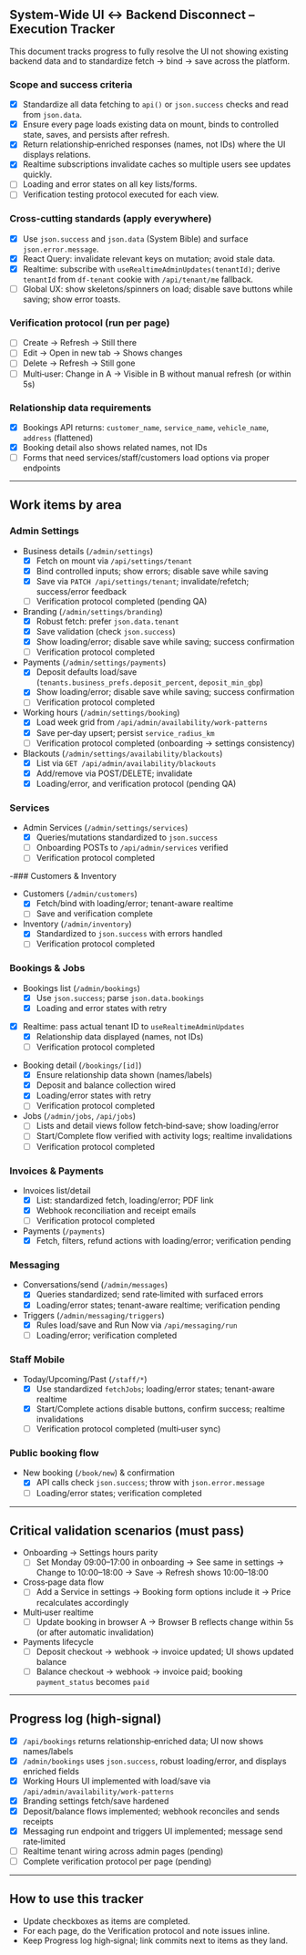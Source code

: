 ## System‑Wide UI ↔ Backend Disconnect – Execution Tracker

This document tracks progress to fully resolve the UI not showing existing backend data and to standardize fetch → bind → save across the platform.

### Scope and success criteria
- [x] Standardize all data fetching to `api()` or `json.success` checks and read from `json.data`.
- [x] Ensure every page loads existing data on mount, binds to controlled state, saves, and persists after refresh.
- [x] Return relationship‑enriched responses (names, not IDs) where the UI displays relations.
- [x] Realtime subscriptions invalidate caches so multiple users see updates quickly.
- [ ] Loading and error states on all key lists/forms.
- [ ] Verification testing protocol executed for each view.

### Cross‑cutting standards (apply everywhere)
- [x] Use `json.success` and `json.data` (System Bible) and surface `json.error.message`.
- [x] React Query: invalidate relevant keys on mutation; avoid stale data.
- [x] Realtime: subscribe with `useRealtimeAdminUpdates(tenantId)`; derive `tenantId` from `df-tenant` cookie with `/api/tenant/me` fallback.
- [ ] Global UX: show skeletons/spinners on load; disable save buttons while saving; show error toasts.

### Verification protocol (run per page)
- [ ] Create → Refresh → Still there
- [ ] Edit → Open in new tab → Shows changes
- [ ] Delete → Refresh → Still gone
- [ ] Multi‑user: Change in A → Visible in B without manual refresh (or within 5s)

### Relationship data requirements
- [x] Bookings API returns: `customer_name`, `service_name`, `vehicle_name`, `address` (flattened)
- [x] Booking detail also shows related names, not IDs
- [ ] Forms that need services/staff/customers load options via proper endpoints

---

## Work items by area

### Admin Settings
- Business details (`/admin/settings`)
  - [x] Fetch on mount via `/api/settings/tenant`
  - [x] Bind controlled inputs; show errors; disable save while saving
  - [x] Save via `PATCH /api/settings/tenant`; invalidate/refetch; success/error feedback
  - [ ] Verification protocol completed (pending QA)

- Branding (`/admin/settings/branding`)
  - [x] Robust fetch: prefer `json.data.tenant`
  - [x] Save validation (check `json.success`)
  - [x] Show loading/error; disable save while saving; success confirmation
  - [ ] Verification protocol completed

- Payments (`/admin/settings/payments`)
  - [x] Deposit defaults load/save (`tenants.business_prefs.deposit_percent`, `deposit_min_gbp`)
  - [x] Show loading/error; disable save while saving; success confirmation
  - [ ] Verification protocol completed

- Working hours (`/admin/settings/booking`)
  - [x] Load week grid from `/api/admin/availability/work-patterns`
  - [x] Save per‑day upsert; persist `service_radius_km`
  - [ ] Verification protocol completed (onboarding → settings consistency)

- Blackouts (`/admin/settings/availability/blackouts`)
  - [x] List via `GET /api/admin/availability/blackouts`
  - [x] Add/remove via POST/DELETE; invalidate
  - [x] Loading/error, and verification protocol (pending QA)

### Services
- Admin Services (`/admin/settings/services`)
  - [x] Queries/mutations standardized to `json.success`
  - [ ] Onboarding POSTs to `/api/admin/services` verified
  - [ ] Verification protocol completed

-### Customers & Inventory
- Customers (`/admin/customers`)
  - [x] Fetch/bind with loading/error; tenant-aware realtime
  - [ ] Save and verification complete
- Inventory (`/admin/inventory`)
  - [x] Standardized to `json.success` with errors handled
  - [ ] Verification protocol completed

### Bookings & Jobs
- Bookings list (`/admin/bookings`)
  - [x] Use `json.success`; parse `json.data.bookings`
  - [x] Loading and error states with retry
- [x] Realtime: pass actual tenant ID to `useRealtimeAdminUpdates`
  - [x] Relationship data displayed (names, not IDs)
  - [ ] Verification protocol completed

- Booking detail (`/bookings/[id]`)
  - [x] Ensure relationship data shown (names/labels)
  - [x] Deposit and balance collection wired
  - [x] Loading/error states with retry
  - [ ] Verification protocol completed

- Jobs (`/admin/jobs`, `/api/jobs`)
  - [ ] Lists and detail views follow fetch‑bind‑save; show loading/error
  - [ ] Start/Complete flow verified with activity logs; realtime invalidations
  - [ ] Verification protocol completed

### Invoices & Payments
- Invoices list/detail
  - [x] List: standardized fetch, loading/error; PDF link
  - [x] Webhook reconciliation and receipt emails
  - [ ] Verification protocol completed

- Payments (`/payments`)
  - [x] Fetch, filters, refund actions with loading/error; verification pending

### Messaging
- Conversations/send (`/admin/messages`)
  - [x] Queries standardized; send rate‑limited with surfaced errors
  - [x] Loading/error states; tenant-aware realtime; verification pending

- Triggers (`/admin/messaging/triggers`)
  - [x] Rules load/save and Run Now via `/api/messaging/run`
  - [ ] Loading/error; verification completed

### Staff Mobile
- Today/Upcoming/Past (`/staff/*`)
  - [x] Use standardized `fetchJobs`; loading/error states; tenant-aware realtime
  - [x] Start/Complete actions disable buttons, confirm success; realtime invalidations
  - [ ] Verification protocol completed (multi‑user sync)

### Public booking flow
- New booking (`/book/new`) & confirmation
  - [x] API calls check `json.success`; throw with `json.error.message`
  - [ ] Loading/error states; verification completed

---

## Critical validation scenarios (must pass)
- Onboarding → Settings hours parity
  - [ ] Set Monday 09:00–17:00 in onboarding → See same in settings → Change to 10:00–18:00 → Save → Refresh shows 10:00–18:00

- Cross‑page data flow
  - [ ] Add a Service in settings → Booking form options include it → Price recalculates accordingly

- Multi‑user realtime
  - [ ] Update booking in browser A → Browser B reflects change within 5s (or after automatic invalidation)

- Payments lifecycle
  - [ ] Deposit checkout → webhook → invoice updated; UI shows updated balance
  - [ ] Balance checkout → webhook → invoice paid; booking `payment_status` becomes `paid`

---

## Progress log (high‑signal)
- [x] `/api/bookings` returns relationship‑enriched data; UI now shows names/labels
- [x] `/admin/bookings` uses `json.success`, robust loading/error, and displays enriched fields
- [x] Working Hours UI implemented with load/save via `/api/admin/availability/work-patterns`
- [x] Branding settings fetch/save hardened
- [x] Deposit/balance flows implemented; webhook reconciles and sends receipts
- [x] Messaging run endpoint and triggers UI implemented; message send rate‑limited
- [ ] Realtime tenant wiring across admin pages (pending)
- [ ] Complete verification protocol per page (pending)

---

## How to use this tracker
- Update checkboxes as items are completed.
- For each page, do the Verification protocol and note issues inline.
- Keep Progress log high‑signal; link commits next to items as they land.


